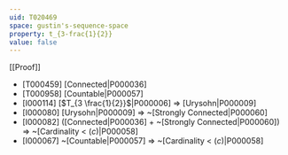 ```yaml
---
uid: T020469
space: gustin's-sequence-space
property: t_{3-frac{1}{2}}
value: false
---
```

[[Proof]]

* [T000459] [Connected|P000036]
* [T000958] [Countable|P000057]
* [I000114] [$T_{3 \frac{1}{2}}$|P000006] => [Urysohn|P000009]
* [I000080] [Urysohn|P000009] => ~[Strongly Connected|P000060]
* [I000082] ([Connected|P000036] + ~[Strongly Connected|P000060]) => ~[Cardinality < $\mathfrak(c)$|P000058]
* [I000067] ~[Countable|P000057] => ~[Cardinality < $\mathfrak(c)$|P000058]

